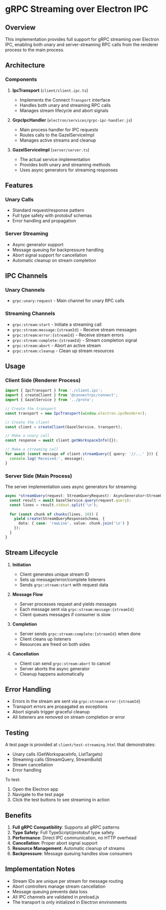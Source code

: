# gRPC Streaming over Electron IPC

## Overview

This implementation provides full support for gRPC streaming over Electron IPC, enabling both unary and server-streaming RPC calls from the renderer process to the main process.

## Architecture

### Components

1. **IpcTransport** (`client/client.ipc.ts`)
   - Implements the Connect `Transport` interface
   - Handles both unary and streaming RPC calls
   - Manages stream lifecycle and abort signals

2. **GrpcIpcHandler** (`electron/services/grpc-ipc-handler.js`)
   - Main process handler for IPC requests
   - Routes calls to the GazelServiceImpl
   - Manages active streams and cleanup

3. **GazelServiceImpl** (`server/server.ts`)
   - The actual service implementation
   - Provides both unary and streaming methods
   - Uses async generators for streaming responses

## Features

### Unary Calls
- Standard request/response pattern
- Full type safety with protobuf schemas
- Error handling and propagation

### Server Streaming
- Async generator support
- Message queuing for backpressure handling
- Abort signal support for cancellation
- Automatic cleanup on stream completion

## IPC Channels

### Unary Channels
- `grpc:unary:request` - Main channel for unary RPC calls

### Streaming Channels
- `grpc:stream:start` - Initiate a streaming call
- `grpc:stream:message:{streamId}` - Receive stream messages
- `grpc:stream:error:{streamId}` - Receive stream errors
- `grpc:stream:complete:{streamId}` - Stream completion signal
- `grpc:stream:abort` - Abort an active stream
- `grpc:stream:cleanup` - Clean up stream resources

## Usage

### Client Side (Renderer Process)

```typescript
import { IpcTransport } from './client.ipc';
import { createClient } from '@connectrpc/connect';
import { GazelService } from '../proto';

// Create the transport
const transport = new IpcTransport(window.electron.ipcRenderer);

// Create the client
const client = createClient(GazelService, transport);

// Make a unary call
const response = await client.getWorkspaceInfo({});

// Make a streaming call
for await (const message of client.streamQuery({ query: '//...' })) {
  console.log('Received:', message);
}
```

### Server Side (Main Process)

The server implementation uses async generators for streaming:

```typescript
async *streamQuery(request: StreamQueryRequest): AsyncGenerator<StreamQueryResponse> {
  const result = await bazelService.query(request.query);
  const lines = result.stdout.split('\n');
  
  for (const chunk of chunks(lines, 10)) {
    yield create(StreamQueryResponseSchema, {
      data: { case: 'rawLine', value: chunk.join('\n') }
    });
  }
}
```

## Stream Lifecycle

1. **Initiation**
   - Client generates unique stream ID
   - Sets up message/error/complete listeners
   - Sends `grpc:stream:start` with request data

2. **Message Flow**
   - Server processes request and yields messages
   - Each message sent via `grpc:stream:message:{streamId}`
   - Client queues messages if consumer is slow

3. **Completion**
   - Server sends `grpc:stream:complete:{streamId}` when done
   - Client cleans up listeners
   - Resources are freed on both sides

4. **Cancellation**
   - Client can send `grpc:stream:abort` to cancel
   - Server aborts the async generator
   - Cleanup happens automatically

## Error Handling

- Errors in the stream are sent via `grpc:stream:error:{streamId}`
- Transport errors are propagated as exceptions
- Abort signals trigger graceful cleanup
- All listeners are removed on stream completion or error

## Testing

A test page is provided at `client/test-streaming.html` that demonstrates:
- Unary calls (GetWorkspaceInfo, ListTargets)
- Streaming calls (StreamQuery, StreamBuild)
- Stream cancellation
- Error handling

To test:
1. Open the Electron app
2. Navigate to the test page
3. Click the test buttons to see streaming in action

## Benefits

1. **Full gRPC Compatibility**: Supports all gRPC patterns
2. **Type Safety**: Full TypeScript/protobuf type safety
3. **Performance**: Direct IPC communication, no HTTP overhead
4. **Cancellation**: Proper abort signal support
5. **Resource Management**: Automatic cleanup of streams
6. **Backpressure**: Message queuing handles slow consumers

## Implementation Notes

- Stream IDs are unique per stream for message routing
- Abort controllers manage stream cancellation
- Message queuing prevents data loss
- All IPC channels are validated in preload.js
- The transport is only initialized in Electron environments
